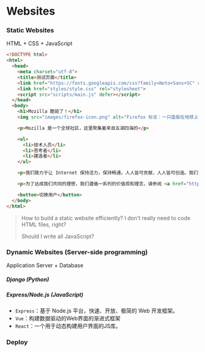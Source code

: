 # Websites

### Static Websites

HTML + CSS + JavaScript

```html
<!DOCTYPE html>
<html>
  <head>
    <meta charset="utf-8">
    <title>测试页面</title>
    <link href="https://fonts.googleapis.com/css?family=Noto+Sans+SC" rel="stylesheet">
    <link href="styles/style.css" rel="stylesheet">
    <script src="scripts/main.js" defer></script>
  </head>
  <body>
    <h1>Mozilla 酷毙了！</h1>
    <img src="images/firefox-icon.png" alt="Firefox 标志：一只盘旋在地球上的火狐">

    <p>Mozilla 是一个全球社区，这里聚集着来自五湖四海的</p>

    <ul>
      <li>技术人员</li>
      <li>思考者</li>
      <li>建造者</li>
    </ul>

    <p>我们致力于让 Internet 保持活力，保持畅通，人人皆可贡献，人人皆可创造。我们坚信：开放平台的协作对于人的发展至关重要，也决定着我们共同的未来。</p>

    <p>为了达成我们共同的理想，我们遵循一系列的价值观和理念，请参阅 <a href="https://www.mozilla.org/zh-CN/about/manifesto/">Mozilla 宣言</a>。</p>

    <button>切换用户</button>
  </body>
</html>
```

> How to build a static website efficiently? I don't really need to code HTML files, right?
>
> Should I write all JavaScript?



### Dynamic Websites (Server-side programming)

Application Server + Database

##### Django (Python)

##### Express/Node.js (JavaScript)

* `Express`：基于 Node.js 平台，快速、开放、极简的 Web 开发框架。
* `Vue`：构建数据驱动的Web界面的渐进式框架
* `React`：一个用于动态构建用户界面的JS库。





### Deploy

